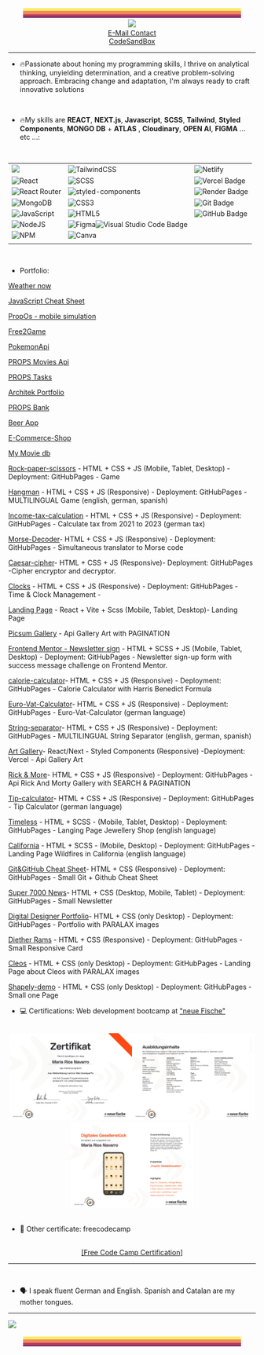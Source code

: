 <!--
**MariaRiosNavarro/MariaRiosNavarro** is a ✨ _special_ ✨ repository because its `README.md` (this file) appears on your GitHub profile.-->
<div align="center">
 <img src="palette2.jpg" alt="Palette long Picture" height="20px"/>
</div>


<div align="center">
	<a href="www.linkedin.com/in/mariariosnavarro" target= "_blank"><img src="https://img.shields.io/badge/LinkedIn-%230077B5.svg?logo=linkedin&logoColor=white"/></a>
</div>

<div align="center">
	<a href="mailto:info@propscode.com">E-Mail Contact</a>
</div>

	
<div align="center">
	<a href="https://codesandbox.io/u/MariaRiosNavarro">CodeSandBox</a> 
</div>

	



<div align="center" height="100px">
<hr>
</div>
	
- 🔥Passionate about honing my programming skills, I thrive on analytical thinking, unyielding determination, and a creative problem-solving approach. Embracing change and adaptation, I'm always ready to craft innovative solutions

<br>

- 🔥My skills are  **REACT**, **NEXT.js**, **Javascript**, **SCSS**, **Tailwind**, **Styled Components**, **MONGO DB** + **ATLAS** , **Cloudinary**, **OPEN AI**, **FIGMA** ... etc ...:  
<br>


<div align="center">

<table>
  <tbody>
    <tr>
      <td><img src="https://img.shields.io/badge/next.js-000000?style=for-the-badge&logo=nextdotjs&logoColor=white" /></td>
      <td><img src="https://img.shields.io/badge/tailwindcss-%2338B2AC.svg?style=for-the-badge&logo=tailwind-css&logoColor=white" alt="TailwindCSS"></td>
      <td><img src="https://img.shields.io/badge/netlify-%23000000.svg?style=for-the-badge&logo=netlify&logoColor=#00C7B7" alt="Netlify"></td>
    </tr>
    <tr>
      <td><img src="https://img.shields.io/badge/react-%2320232a.svg?style=for-the-badge&logo=react&logoColor=%2361DAFB" alt="React"></td>
      <td><img src="https://img.shields.io/badge/SCSS-hotpink.svg?style=for-the-badge&logo=SCSS&logoColor=white" alt="SCSS"></td>
      <td><img src="https://img.shields.io/badge/Vercel-000?style=for-the-badge&logo=vercel&logoColor=fff" alt="Vercel Badge"></td>
    </tr>
    <tr>
      <td><img src="https://img.shields.io/badge/React_Router-CA4245?style=for-the-badge&logo=react-router&logoColor=white" alt="React Router"></td>
      <td><img src="https://img.shields.io/badge/styled--components-DB7093?style=for-the-badge&logo=styledcomponents&logoColor=fff" alt="styled-components"></td>
      <td><img src="https://img.shields.io/badge/Render-46E3B7?style=for-the-badge&logo=render&logoColor=000" alt="Render Badge"></td>
    </tr>
    <tr>
      <td><img src="https://img.shields.io/badge/MongoDB-%234ea94b.svg?style=for-the-badge&logo=mongodb&logoColor=white" alt="MongoDB"></td>
      <td><img src="https://img.shields.io/badge/css3-%231572B6.svg?style=for-the-badge&logo=css3&logoColor=white" alt="CSS3"></td>
      <td><img src="https://img.shields.io/badge/Git-F05032?logo=git&logoColor=fff&style=for-the-badge" alt="Git Badge"></td>
    </tr>
    <tr>
      <td><img src="https://img.shields.io/badge/javascript-%23323330.svg?style=for-the-badge&logo=javascript&logoColor=%23F7DF1E" alt="JavaScript"></td>
      <td><img src="https://img.shields.io/badge/html5-%23E34F26.svg?style=for-the-badge&logo=html5&logoColor=white" alt="HTML5"></td>
      <td><img src="https://img.shields.io/badge/GitHub-181717?logo=github&logoColor=fff&style=for-the-badge" alt="GitHub Badge"></td>
    </tr>
    <tr>
      <td><img src="https://img.shields.io/badge/node.js-6DA55F?style=for-the-badge&logo=node.js&logoColor=white" alt="NodeJS"></td>
      <td><img src="https://img.shields.io/badge/figma-%23F24E1E.svg?style=for-the-badge&logo=figma&logoColor=white" alt="Figma"><img src="https://img.shields.io/badge/Visual%20Studio%20Code-007ACC?logo=visualstudiocode&logoColor=fff&style=for-the-badge" alt="Visual Studio Code Badge"></td>
      <td></td>
    </tr>
    <tr>
      <td><img src="https://img.shields.io/badge/NPM-%23000000.svg?style=for-the-badge&logo=npm&logoColor=white" alt="NPM"></td>
      <td><img src="https://img.shields.io/badge/Canva-%2300C4CC.svg?style=for-the-badge&logo=Canva&logoColor=white" alt="Canva"></td>
      <td></td>
    </tr>
    <tr>
      <td></td>
      <td></td>
      <td></td>
    </tr>
  </tbody>
</table>


</div>

















<br>






- Portfolio:
  

[Weather now](https://main--cool-vacherin-47a2af.netlify.app/)

[JavaScript Cheat Sheet](https://mariariosnavarro.github.io/jssheet/)

[PropOs - mobile simulation](https://mobile-simulation-prop-os.vercel.app/)

[Free2Game](https://free-to-game-v0-2.vercel.app/)

[PokemonApi](https://celadon-pika-f84b6a.netlify.app/)

[PROPS Movies Api](https://luxury-cendol-5bf0c6.netlify.app/)

[PROPS Tasks](https://simpletaskapp.onrender.com/)

[Architek Portfolio](https://spiffy-faloodeh-108a9f.netlify.app/)

[PROPS Bank](https://bank-app-rosy.vercel.app/)

[Beer App](https://beer-app-lovat.vercel.app/)

[E-Commerce-Shop](https://e-commerce-store-gamma-ten.vercel.app/)

[My Movie db](https://movie-db-liard-psi.vercel.app/)

[Rock-paper-scissors](https://mariariosnavarro.github.io/rock-paper-scissors/) - HTML + CSS + JS (Mobile, Tablet, Desktop) - Deployment: GitHubPages - Game

[Hangman](https://github.com/MariaRiosNavarro/hangman-game) - HTML + CSS + JS (Responsive) - Deployment: GitHubPages - MULTILINGUAL Game (english, german, spanish)

[Income-tax-calculation](https://mariariosnavarro.github.io/income-tax-calculation/) - HTML + CSS + JS (Responsive) - Deployment: GitHubPages -  Calculate tax from 2021 to 2023 (german tax)

[Morse-Decoder](https://mariariosnavarro.github.io/morse-decoder/)- HTML + CSS + JS (Responsive) - Deployment: GitHubPages - Simultaneous translator to Morse code

[Caesar-cipher](https://mariariosnavarro.github.io/caesar-cipher/)- HTML + CSS + JS (Responsive)- Deployment: GitHubPages -Cipher encryptor and decryptor.

[Clocks](https://mariariosnavarro.github.io/clocks/) - HTML + CSS + JS (Responsive) - Deployment: GitHubPages - Time & Clock Management - 

[Landing Page](https://landing-page-react-wine.vercel.app/) - React + Vite + Scss (Mobile, Tablet, Desktop)- Landing Page

[Picsum Gallery](https://mariariosnavarro.github.io/picsum-gallery/) - Api Gallery Art with PAGINATION

[Frontend Mentor - Newsletter sign](https://mariariosnavarro.github.io/newsletter-sign-up/) - HTML + SCSS + JS (Mobile, Tablet, Desktop) - Deployment: GitHubPages -  Newsletter sign-up form with success message challenge on Frontend Mentor.


[calorie-calculator](https://mariariosnavarro.github.io/calorie-calculator/)- HTML + CSS + JS (Responsive) - Deployment: GitHubPages - Calorie Calculator with  Harris Benedict Formula

[Euro-Vat-Calculator](https://mariariosnavarro.github.io/VAT-calculator-app/)- HTML + CSS + JS (Responsive) - Deployment: GitHubPages - Euro-Vat-Calculator (german language)


[String-separator](https://mariariosnavarro.github.io/string-separator/)- HTML + CSS + JS (Responsive) - Deployment: GitHubPages - MULTILINGUAL String Separator (english, german, spanish)

[Art Gallery](https://gallery-art-pink.vercel.app/)- React/Next - Styled Components (Responsive) -Deployment: Vercel - Api Gallery Art 

[Rick & More](https://mariariosnavarro.github.io/rickAndMortyApp/)- HTML + CSS + JS (Responsive) - Deployment: GitHubPages - Api Rick And Morty Gallery with SEARCH & PAGINATION

[Tip-calculator](https://mariariosnavarro.github.io/tip-calculator/)- HTML + CSS + JS (Responsive) - Deployment: GitHubPages - Tip Calculator (german language)

[Timeless](https://mariariosnavarro.github.io/timeless/) - HTML + SCSS - (Mobile, Tablet, Desktop) - Deployment: GitHubPages  - Langing Page Jewellery Shop (english language)

[California](https://mariariosnavarro.github.io/california/) - HTML + SCSS - (Mobile, Desktop) - Deployment: GitHubPages  - Landing Page Wildfires in California (english language)

[Git&GitHub Cheat Sheet](https://mariariosnavarro.github.io/gitSheet/)- HTML + CSS (Responsive) - Deployment: GitHubPages - Small Git + Github Cheat Sheet

[Super 7000 News](https://mariariosnavarro.github.io/newsletter/)- HTML + CSS (Desktop, Mobile, Tablet) - Deployment: GitHubPages - Small Newsletter

[Digital Designer Portfolio](https://mariariosnavarro.github.io/portfolio/)- HTML + CSS (only Desktop) - Deployment: GitHubPages - Portfolio with PARALAX images

[Diether Rams](https://mariariosnavarro.github.io/dieter-rams/) - HTML + CSS (Responsive) - Deployment: GitHubPages - Small Responsive Card 

[Cleos](https://mariariosnavarro.github.io/cleos/) - HTML + CSS (only Desktop) - Deployment: GitHubPages - Landing Page about Cleos with PARALAX images


[Shapely-demo](https://mariariosnavarro.github.io/shapely-demo/)  - HTML + CSS (only Desktop) - Deployment: GitHubPages - Small one Page





- 💻  Certifications: Web development bootcamp at <a href="https://www.neuefische.de/" target="_blank">"neue Fische"</a>
<br>
<div align="center"><img src="certification1.jpg" width="250px"><img src="certification2.jpg" width="250px"><img src="certification3.jpg" width="250px"></div>

<br>

- 📃 Other certificate: freecodecamp
  
<br>
<div align="center"><a href="https://freecodecamp.org/certification/Propscode/responsive-web-design" target="_blank">[Free Code Camp Certification]</a></div>


<hr>

<br>
	
- 🗣️ I speak fluent German and English. Spanish and Catalan are my mother tongues.

<hr>

![](https://img.shields.io/github/gist/stars/MariaRiosNavarro?style=social)


<div align="center">
 <img src="palette2.jpg" alt="Palette long Picture" height="20px"/>
</div>


